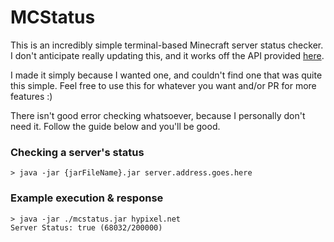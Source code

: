 # MCStatus
This is an incredibly simple terminal-based Minecraft server status checker. I don't anticipate really updating this, and it works off the API provided [here](https://api.mcsrvstat.us/).  

I made it simply because I wanted one, and couldn't find one that was quite this simple. Feel free to use this for whatever you want and/or PR for more features :)

There isn't good error checking whatsoever, because I personally don't need it. Follow the guide below and you'll be good.

### Checking a server's status
```shell
> java -jar {jarFileName}.jar server.address.goes.here
```

### Example execution & response
```shell
> java -jar ./mcstatus.jar hypixel.net
Server Status: true (68032/200000)
```